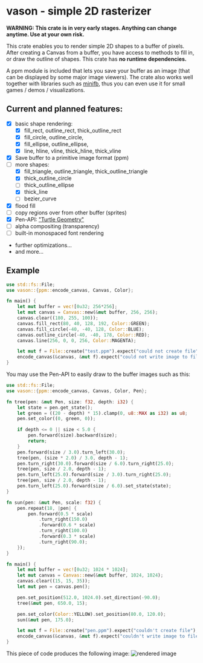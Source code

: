 # vason - simple 2D rasterizer

**WARNING: This crate is in very early stages. Anything can change anytime. Use at your own risk.**

This crate enables you to render simple 2D shapes to a buffer of pixels.
After creating a Canvas from a buffer, you have access to methods to fill in, or draw the outline of shapes.
This crate has **no runtime dependencies.**

A ppm module is included that lets you save your buffer as an image (that can be displayed by some major image viewers).
The crate also works well together with libraries such as [minifb](https://crates.io/crates/minifb), thus you can even use it for small games / demos / visualizations.

## Current and planned features:
- [x] basic shape rendering:
  - [x] fill_rect, outline_rect, thick_outline_rect
  - [x] fill_circle, outline_circle,
  - [x] fill_ellipse, outline_ellipse,
  - [x] line, hline, vline, thick_hline, thick_vline
- [x] Save buffer to a primitive image format (ppm)
- [ ] more shapes:
  - [x] fill_triangle, outline_triangle, thick_outline_triangle
  - [x] thick_outline_circle
  - [ ] thick_outline_ellipse
  - [x] thick_line
  - [ ] bezier_curve
- [x] flood fill
- [ ] copy regions over from other buffer (sprites)
- [x] Pen-API: ["Turtle Geometry"](https://people.eecs.berkeley.edu/~bh/v1ch10/turtle.html)
- [ ] alpha compositing (transparency)
- [ ] built-in monospaced font rendering
- further optimizations...
- and more...


## Example
```rust
use std::fs::File;
use vason::{ppm::encode_canvas, Canvas, Color};

fn main() {
    let mut buffer = vec![0u32; 256*256];
    let mut canvas = Canvas::new(&mut buffer, 256, 256);
    canvas.clear((180, 255, 100));
    canvas.fill_rect(80, 40, 128, 192, Color::GREEN);
    canvas.fill_circle(-40, -40, 128, Color::BLUE);
    canvas.outline_circle(-40, -40, 178, Color::RED);
    canvas.line(256, 0, 0, 256, Color::MAGENTA);

    let mut f = File::create("test.ppm").expect("could not create file");
    encode_canvas(&canvas, &mut f).expect("could not write image to file");
}
```

You may use the Pen-API to easily draw to the buffer images such as this:
```rust
use std::fs::File;
use vason::{ppm::encode_canvas, Canvas, Color, Pen};

fn tree(pen: &mut Pen, size: f32, depth: i32) {
    let state = pen.get_state();
    let green = ((20 - depth) * 15).clamp(0, u8::MAX as i32) as u8;
    pen.set_color((0, green, 0));

    if depth <= 0 || size < 5.0 {
        pen.forward(size).backward(size);
        return;
    }
    pen.forward(size / 3.0).turn_left(30.0);
    tree(pen, (size * 2.0) / 3.0, depth - 1);
    pen.turn_right(30.0).forward(size / 6.0).turn_right(25.0);
    tree(pen, size / 2.0, depth - 1);
    pen.turn_left(25.0).forward(size / 3.0).turn_right(25.0);
    tree(pen, size / 2.0, depth - 1);
    pen.turn_left(25.0).forward(size / 6.0).set_state(state);
}

fn sun(pen: &mut Pen, scale: f32) {
    pen.repeat(18, |pen| {
        pen.forward(0.5 * scale)
            .turn_right(150.0)
            .forward(0.6 * scale)
            .turn_right(100.0)
            .forward(0.3 * scale)
            .turn_right(90.0);
    });
}

fn main() {
    let mut buffer = vec![0u32; 1024 * 1024];
    let mut canvas = Canvas::new(&mut buffer, 1024, 1024);
    canvas.clear((15, 15, 35));
    let mut pen = canvas.pen();

    pen.set_position(512.0, 1024.0).set_direction(-90.0);
    tree(&mut pen, 650.0, 15);

    pen.set_color(Color::YELLOW).set_position(80.0, 120.0);
    sun(&mut pen, 175.0);

    let mut f = File::create("pen.ppm").expect("couldn't create file");
    encode_canvas(&canvas, &mut f).expect("couldn't write image to file");
}
```

This piece of code produces the following image:
![rendered image](https://imgur.com/xo5n3sF.jpg)